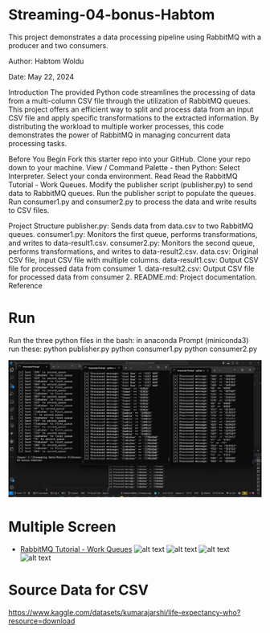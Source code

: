 # Streaming-04-bonus-Habtom

This project demonstrates a data processing pipeline using RabbitMQ with a producer and two consumers.

Author: Habtom Woldu

Date: May 22, 2024

Introduction
The provided Python code streamlines the processing of data from a multi-column CSV file through the utilization of RabbitMQ queues. This project offers an efficient way to split and process data from an input CSV file and apply specific transformations to the extracted information. By distributing the workload to multiple worker processes, this code demonstrates the power of RabbitMQ in managing concurrent data processing tasks.

Before You Begin
Fork this starter repo into your GitHub.
Clone your repo down to your machine.
View / Command Palette - then Python: Select Interpreter.
Select your conda environment.
Read
Read the RabbitMQ Tutorial - Work Queues.
Modify the publisher script (publisher.py) to send data to RabbitMQ queues.
Run the publisher script to populate the queues.
Run consumer1.py and consumer2.py to process the data and write results to CSV files.

Project Structure
publisher.py: Sends data from data.csv to two RabbitMQ queues.
consumer1.py: Monitors the first queue, performs transformations, and writes to data-result1.csv.
consumer2.py: Monitors the second queue, performs transformations, and writes to data-result2.csv.
data.csv: Original CSV file, input CSV file with multiple columns.
data-result1.csv: Output CSV file for processed data from consumer 1.
data-result2.csv: Output CSV file for processed data from consumer 2.
README.md: Project documentation.
Reference

# Run 

Run the three python files in the bash: in anaconda Prompt (miniconda3) run these:
python publisher.py
python consumer1.py
python consumer2.py

![alt text](image-3.png)
# Multiple Screen

- [RabbitMQ Tutorial - Work Queues](https://www.rabbitmq.com/tutorials/tutorial-two-python.html)
![alt text](Bonus.png)
![alt text](Bonus-1.png)
![alt text](Bonus-2.png)
![alt text](Bonus-4.png)
# Source Data for CSV 
https://www.kaggle.com/datasets/kumarajarshi/life-expectancy-who?resource=download



